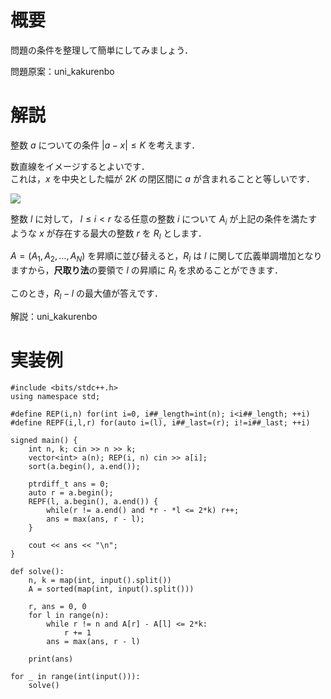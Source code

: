 # 概要
問題の条件を整理して簡単にしてみましょう．

問題原案：uni_kakurenbo

# 解説
整数 $a$ についての条件 $|a - x| \leq K$ を考えます．

数直線をイメージするとよいです．  
これは，$x$ を中央とした幅が $2K$ の閉区間に $a$ が含まれることと等しいです．  

![](https://user-images.githubusercontent.com/64454054/219830271-7dbef448-64bf-42bd-b8da-6cadfed8d3cb.png)

整数 $l$ に対して， $l \leq i < r$ なる任意の整数 $i$ について $A_i$ が上記の条件を満たすような $x$ が存在する最大の整数 $r$ を $R_l$ とします．  

$A = (A_1, A_2, \ldots, A_N)$ を昇順に並び替えると，$R_l$ は $l$ に関して広義単調増加となりますから，**尺取り法**の要領で $l$ の昇順に $R_l$ を求めることができます．  

このとき，$R_l - l$ の最大値が答えです．


解説：uni_kakurenbo

# 実装例
```cpp:C++
#include <bits/stdc++.h>
using namespace std;

#define REP(i,n) for(int i=0, i##_length=int(n); i<i##_length; ++i)
#define REPF(i,l,r) for(auto i=(l), i##_last=(r); i!=i##_last; ++i)

signed main() {
    int n, k; cin >> n >> k;
    vector<int> a(n); REP(i, n) cin >> a[i];
    sort(a.begin(), a.end());

    ptrdiff_t ans = 0;
    auto r = a.begin();
    REPF(l, a.begin(), a.end()) {
        while(r != a.end() and *r - *l <= 2*k) r++;
        ans = max(ans, r - l);
    }

    cout << ans << "\n";
}

```

```py:Python
def solve():
    n, k = map(int, input().split())
    A = sorted(map(int, input().split()))

    r, ans = 0, 0
    for l in range(n):
        while r != n and A[r] - A[l] <= 2*k:
            r += 1
        ans = max(ans, r - l)

    print(ans)

for _ in range(int(input())):
    solve()
```
